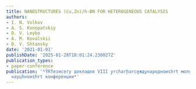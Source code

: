 ```yaml
---
title: NANOSTRUCTURES (Cu,Zn)/h-BN FOR HETEROGENEOUS CATALYSIS
authors:
- I. N. Volkov
- A. S. Konopatskiy
- D. V. Leybo
- A. M. Kovalskii
- D. V. Shtansky
date: '2021-01-01'
publishDate: '2025-01-28T18:01:24.230027Z'
publication_types:
- paper-conference
publication: '*Y̏RTезисеry докладов VIII y̧rcharḩarcȩждународноиshrt молодежноиshrt
  науцhноиshrt конференции*'
---
```

